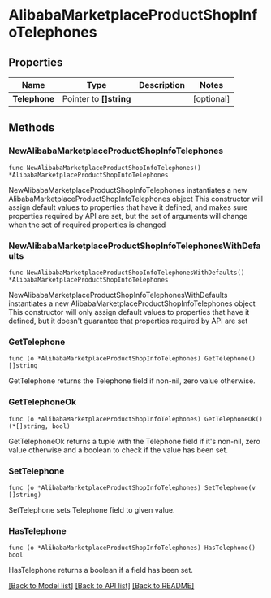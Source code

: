 # AlibabaMarketplaceProductShopInfoTelephones

## Properties

Name | Type | Description | Notes
------------ | ------------- | ------------- | -------------
**Telephone** | Pointer to **[]string** |  | [optional] 

## Methods

### NewAlibabaMarketplaceProductShopInfoTelephones

`func NewAlibabaMarketplaceProductShopInfoTelephones() *AlibabaMarketplaceProductShopInfoTelephones`

NewAlibabaMarketplaceProductShopInfoTelephones instantiates a new AlibabaMarketplaceProductShopInfoTelephones object
This constructor will assign default values to properties that have it defined,
and makes sure properties required by API are set, but the set of arguments
will change when the set of required properties is changed

### NewAlibabaMarketplaceProductShopInfoTelephonesWithDefaults

`func NewAlibabaMarketplaceProductShopInfoTelephonesWithDefaults() *AlibabaMarketplaceProductShopInfoTelephones`

NewAlibabaMarketplaceProductShopInfoTelephonesWithDefaults instantiates a new AlibabaMarketplaceProductShopInfoTelephones object
This constructor will only assign default values to properties that have it defined,
but it doesn't guarantee that properties required by API are set

### GetTelephone

`func (o *AlibabaMarketplaceProductShopInfoTelephones) GetTelephone() []string`

GetTelephone returns the Telephone field if non-nil, zero value otherwise.

### GetTelephoneOk

`func (o *AlibabaMarketplaceProductShopInfoTelephones) GetTelephoneOk() (*[]string, bool)`

GetTelephoneOk returns a tuple with the Telephone field if it's non-nil, zero value otherwise
and a boolean to check if the value has been set.

### SetTelephone

`func (o *AlibabaMarketplaceProductShopInfoTelephones) SetTelephone(v []string)`

SetTelephone sets Telephone field to given value.

### HasTelephone

`func (o *AlibabaMarketplaceProductShopInfoTelephones) HasTelephone() bool`

HasTelephone returns a boolean if a field has been set.


[[Back to Model list]](../README.md#documentation-for-models) [[Back to API list]](../README.md#documentation-for-api-endpoints) [[Back to README]](../README.md)


